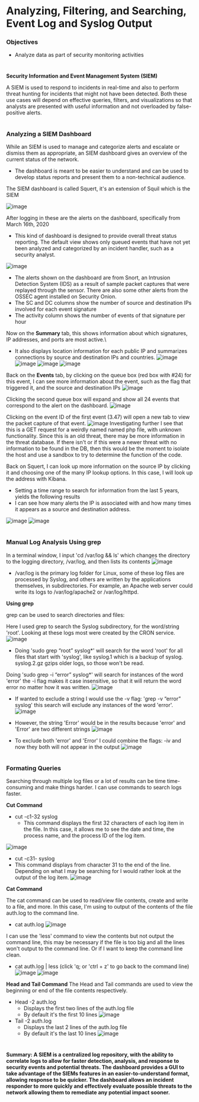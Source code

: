 # Analyzing, Filtering, and Searching, Event Log and Syslog Output
<h3>Objectives</h3>

- Analyze data as part of security monitoring activities
#

**Security Information and Event Management System (SIEM)**

A SIEM is used to respond to incidents in real-time and also to perform threat hunting for incidents that might not have been detected. Both these use cases will depend on effective queries, filters, and visualizations so that analysts are presented with useful information and not overloaded by false-positive alerts.
#
<h3>Analyzing a SIEM Dashboard</h3>

While an SIEM is used to manage and categorize alerts and escalate or dismiss them as appropriate, an SIEM dashboard gives an overview of the current status of the network.
- The dashboard is meant to be easier to understand and can be used to develop status reports and present them to a non-technical audience.

The SIEM dashboard is called Squert, it's an extension of Squil which is the SIEM

![image](https://github.com/user-attachments/assets/d1202045-c877-4661-b885-a87140815e17)

After logging in these are the alerts on the dashboard, specifically from March 16th, 2020
- This kind of dashboard is designed to provide overall threat status reporting. The default view shows only queued events that have not yet been analyzed and categorized by an incident handler, such as a security analyst.

![image](https://github.com/user-attachments/assets/945b0018-1aa5-47ff-a8ba-5e88e5cd7cee)
- The alerts shown on the dashboard are from Snort, an Intrusion Detection System (IDS) as a result of sample packet captures that were replayed through the sensor. There are also some other alerts from the OSSEC agent installed on Security Onion.
- The SC and DC columns show the number of source and destination IPs involved for each event signature
- The activity column shows the number of events of that signature per hour

Now on the **Summary** tab, this shows information about which signatures, IP addresses, and ports are most active.\
- It also displays location information for each public IP and summarizes connections by source and destination IPs and countries.
![image](https://github.com/user-attachments/assets/c5134036-5726-4661-aa0c-320d11b38414)
![image](https://github.com/user-attachments/assets/e20467a1-182a-4b14-aa0f-80a61e4789ad)
![image](https://github.com/user-attachments/assets/5ada893b-d91d-42c9-b2eb-76b673de2bb4)
![image](https://github.com/user-attachments/assets/0bd72ffb-14d8-4025-a6f5-962994ff9d02)

Back on the **Events** tab, by clicking on the queue box (red box with #24) for this event, I can see more information about the event, such as the flag that triggered it, and the source and destination IPs
![image](https://github.com/user-attachments/assets/4b844e62-2415-44ec-9eea-b4e43705d259)

Clicking the second queue box will expand and show all 24 events that correspond to the alert on the dashboard.
![image](https://github.com/user-attachments/assets/5bdac9ea-0eb2-435d-a0a6-1bc017c2743d)

Clicking on the event ID of the first event (3.47) will open a new tab to view the packet capture of that event.
![image](https://github.com/user-attachments/assets/2cf5484f-b164-4e99-8e66-e30b74d599ab)
Investigating further I see that this is a GET request for a weirdly named named php file, with unknown functionality. Since this is an old threat, there may be more information in the threat database. If there isn't or if this were a newer threat 
with no information to be found in the DB, then this would be the moment to isolate the host and use a sandbox to try to determine the function of the code.

Back on Squert, I can look up more information on the source IP by clicking it and choosing one of the many IP lookup options. In this case, I will look up the address with Kibana.
- Setting a time range to search for information from the last 5 years, yields the following results
- I can see how many alerts the IP is associated with and how many times it appears as a source and destination address.

![image](https://github.com/user-attachments/assets/700f0ba4-e216-4302-9fee-ba98a7d76f94)
![image](https://github.com/user-attachments/assets/249e5495-2b72-4ffa-a744-a08a7a20c47e)
#
<h3>Manual Log Analysis Using grep</h3>

In a terminal window, I input 'cd /var/log && ls' which changes the directory to the logging directory, /var/log, and then lists its contents
![image](https://github.com/user-attachments/assets/a6fe22ec-c876-4812-96cb-5061aa54344b)

- /var/log is the primary log folder for Linux, some of these log files are processed by Syslog, and others are written by the applications themselves, in subdirectories. For example, an Apache web server could write its logs to /var/log/apache2 or /var/log/httpd.

**Using grep**

grep can be used to search directories and files:

Here I used grep to search the Syslog subdirectory, for the word/string 'root'. Looking at these logs most were created by the CRON service.
![image](https://github.com/user-attachments/assets/e2dc8760-c0a9-43b0-9ab2-42503991357d)

- Doing 'sudo grep “root” syslog*' will search for the word 'root' for all files that start with 'syslog', like syslog.1 which is a backup of syslog. syslog.2.gz gzips older logs, so those won't be read.

Doing 'sudo grep -i “error” syslog*' will search for instances of the word 'error' the -i flag makes it case insensitive, so that it will return the word error no matter how it was written.
![image](https://github.com/user-attachments/assets/5d8b440b-8f8e-4fe7-9c11-01df2ece024c)

- If wanted to exclude a string I would use the -v flag:  'grep -v “error” syslog' this search will exclude any instances of the word 'error'.
![image](https://github.com/user-attachments/assets/db126937-c319-49d2-b013-73beb1a6405a)
- However, the string 'Error' would be in the results because 'error' and 'Error' are two different strings
![image](https://github.com/user-attachments/assets/25da652c-6294-4b85-9e15-19f817b9fba5)

- To exclude both 'error' and 'Error' I could combine the flags: -iv and now they both will not appear in the output
![image](https://github.com/user-attachments/assets/f370d63f-ce77-4d4f-9353-02f8557f7523)
#
<h3>Formating Queries</h3>

Searching through multiple log files or a lot of results can be time time-consuming and make things harder. I can use commands to search logs faster.

**Cut Command**
- cut -c1-32 syslog
  - This command displays the first 32 characters of each log item in the file. In this case, it allows me to see the date and time, the process name, and the process ID of the log item.

![image](https://github.com/user-attachments/assets/d4bc1b01-7595-40bb-ac53-32d200b93312)

- cut -c31- syslog
 - This command displays from character 31 to the end of the line. Depending on what I may be searching for I would rather look at the output of the log item.
![image](https://github.com/user-attachments/assets/86d66907-8309-4914-b521-822f5e5c1323)

**Cat Command**

The cat command can be used to read/view file contents, create and write to a file, and more. In this case, I'm using to output of the contents of the file auth.log to the command line.
- cat auth.log
![image](https://github.com/user-attachments/assets/135da565-6538-47fc-a089-e3a77df858cf)

I can use the 'less' command to view the contents but not output the command line, this may be necessary if the file is too big and all the lines won't output to the command line. Or if I want to keep the command line clean.
- cat auth.log | less (click 'q; or 'ctrl + z' to go back to the command line)
![image](https://github.com/user-attachments/assets/11c58238-0b08-4e19-9d0b-a031097f9cfe)
![image](https://github.com/user-attachments/assets/2b008742-1e63-4284-8bef-1fbc8e93e9e2)

**Head and Tail Command**
The Head and Tail commands are used to view the beginning or end of the file contents respectively. 
- Head -2 auth.log
  - Displays the first two lines of the auth.log file
  - By default it's the first 10 lines
![image](https://github.com/user-attachments/assets/5bd5aceb-b9b7-4350-a4b8-7e0613899982)
- Tail -2 auth.log
  - Displays the last 2 lines of the auth.log file
  - By default it's the last 10 lines
![image](https://github.com/user-attachments/assets/8d57a2e9-6c6c-4251-b2e7-c626773ccdd5)
#

**Summary: A SIEM is a centralized log repository, with the ability to correlate logs to allow for faster detection, analysis, and response to security events and potential threats. The dashboard provides a GUI to take advantage of the SIEMs features in an easier-to-understand format, allowing response to be quicker. The dashboard allows an incident responder to more quickly and effectively evaluate possible threats to the network allowing them to remediate any potential impact sooner.**



